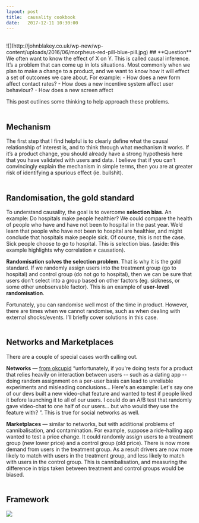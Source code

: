 ```yaml
---
layout: post
title:  causality cookbook
date:   2017-12-11 10:30:00
---
```

<br/>
![](http://johnblakey.co.uk/wp-new/wp-content/uploads/2016/06/morpheus-red-pill-blue-pill.jpg)
## **Question**
We often want to know the effect of X on Y.  This is called causal inference.  It’s a problem that can come up in lots situations.  Most commonly when we plan to make a change to a product, and we want to know how it will effect a set of outcomes we care about. For example:
- How does a new form affect contact rates?
- How does a new incentive system affect user behaviour?
- How does a new screen affect

This post outlines some thinking to help approach these problems.
<br><br>

## **Mechanism**
The first step that I find helpful is to clearly define what the causal relationship of interest is, and to think through what mechanism it works.  If it’s a product change, you should already have a strong hypothesis here that you have validated with users and data.  I believe that if you can’t convincingly explain the mechanism in simple terms, then you are at greater risk of identifying a spurious effect (ie. bullshit).
<br><br>

## **Randomisation, the gold standard**
To understand causality, the goal is to overcome **selection bias**.  An example: Do hospitals make people healthier?  We could compare the health of people who have and have not been to hospital in the past year.  We’d learn that people who have not been to hospital are healthier, and might conclude that hospitals make people sick.  Of course, this is not the case.  Sick people choose to go to hospital.  This is selection bias.  (aside: this example highlights why correlation ≠ causation).

**Randomisation solves the selection problem**.  That is why it is the gold standard.  If we randomly assign users into the treatment group (go to hospital) and control group (do not go to hospital), then we can be sure that users don’t select into a group based on other factors (eg. sickness, or some other unobservable factor).  This is an example of **user-level randomisation**.

Fortunately, you can randomise well most of the time in product.  However, there are times when we cannot randomise, such as when dealing with external shocks/events.  I’ll briefly cover solutions in this case.
<br><br>

## **Networks and Marketplaces**
There are a couple of special cases worth calling out.

**Networks** — [from okcupid](https://tech.okcupid.com/the-pitfalls-of-a-b-testing-in-social-networks/) “unfortunately, if you're doing tests for a product that relies heavily on interaction between users -- such as a dating app -- doing random assignment on a per-user basis can lead to unreliable experiments and misleading conclusions… Here's an example: Let's say one of our devs built a new video-chat feature and wanted to test if people liked it before launching it to all of our users. I could do an A/B test that randomly gave video-chat to one half of our users... but who would they use the feature with? ”.  This is true for social networks as well.

**Marketplaces** — similar to networks, but with additional problems of cannibalisation, and contamination.  For example, suppose a ride-hailing app wanted to test a price change.  It could randomly assign users to a treatment group (new lower price) and a control group (old price).  There is now more demand from users in the treatment group.
As a result drivers are now more likely to match with users in the treatment group, and less likely to match with users in the control group.  This is cannibalisation, and measuring the difference in trips taken between treatment and control groups would be biased.
<br><br>

## **Framework**
![](https://i.imgur.com/hus5si9.png)
